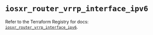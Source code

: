 # `iosxr_router_vrrp_interface_ipv6`

Refer to the Terraform Registry for docs: [`iosxr_router_vrrp_interface_ipv6`](https://registry.terraform.io/providers/ciscodevnet/iosxr/0.6.0/docs/resources/router_vrrp_interface_ipv6).
